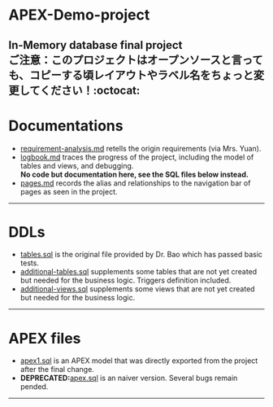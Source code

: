 # APEX-Demo-project
In-Memory database final project<br />
<b>ご注意：このプロジェクトはオープンソースと言っても、コピーする頃レイアウトやラベル名をちょっと変更してください！</b>:octocat:
---
# Documentations
- <a href="https://github.com/herobrine1010/APEX-Demo-project/blob/master/requirement%20analysis.md">requirement-analysis.md</a>
retells the origin requirements (via Mrs. Yuan).
- <a href="https://github.com/herobrine1010/APEX-Demo-project/blob/master/logbook.md">logbook.md</a>
traces the progress of the project, including the model of tables and views, and debugging.<br/>
<b> No code but documentation here, see the SQL files below instead.</b>  
- <a href="https://github.com/herobrine1010/APEX-Demo-project/blob/master/pages.md">pages.md</a>
records the alias and relationships to the navigation bar of pages as seen in the project.
---
# DDLs
- <a href="https://github.com/herobrine1010/APEX-Demo-project/blob/master/tables.sql">tables.sql</a>
is the original file provided by Dr. Bao which has passed basic tests.
- <a href="https://github.com/herobrine1010/APEX-Demo-project/blob/master/additional%20tables.sql">additional-tables.sql</a>
supplements some tables that are not yet created but needed for the business logic. Triggers definition included. 
- <a href="https://github.com/herobrine1010/APEX-Demo-project/blob/master/additional%20views.sql">additional-views.sql</a>
supplements some views that are not yet created but needed for the business logic.
---
# APEX files
- <a href="https://github.com/herobrine1010/APEX-Demo-project/blob/master/apex1.sql">apex1.sql</a>
is an APEX model that was directly exported from the project after the final change.
- <b>DEPRECATED:</b><a href="https://github.com/herobrine1010/APEX-Demo-project/blob/master/apex.sql">apex.sql</a>
is an naiver version. Several bugs remain pended.
---

